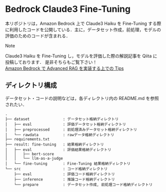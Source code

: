 # Bedrock Claude3 Fine-Tuning

本リポジトリは，Amazon Bedrock 上で Claude3 Haiku を Fine-Tuning する際に利用したコードを公開している．主に，データセット作成，前処理，モデルの評価のためのコードが含まれる．

> [!NOTE]
> Claude3 Haiku を Fine-Tuning し，モデルを評価した際の解説記事を Qiita に投稿しております．
> 是非そちらもご覧下さい！
> <br>[Amazon Bedrock で Advanced RAG を実装する上での Tips](https://qiita.com/ren8k)

## ディレクトリ構成

データセット・コードの説明などは，各ディレクトリ内の README.md を参照されたい．

```
.
├── dataset               : データセット格納ディレクトリ
│   ├── eval              : 評価データセット格納ディレクトリ
│   ├── preprocessed      : 前処理済みデータセット格納ディレクトリ
│   └── rawdata           : rawデータ格納ディレクトリ
├── requirements.txt
├── result: fine-tuning   : 結果格納ディレクトリ
│   ├── eval              : 評価結果格納ディレクトリ
│   │   ├── bert-score
│   │   └── llm-as-a-judge
│   └── fine-tuning       : Fine-Tuning 結果格納ディレクトリ
└── src                   : コード格納ディレクトリ
    ├── eval              : 評価コード格納ディレクトリ
    ├── inference         : 推論コード格納ディレクトリ
    └── prepare           : データセット作成, 前処理コード格納ディレクトリ
```
